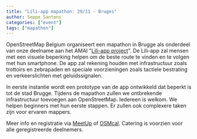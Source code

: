 ```yaml
---
title: "Lili-app mapathon: 29/11 - Bruges"
author: Seppe Santens
categories: ["event"]
tags: ["mapathon"]
---
```



OpenStreetMap Belgium organiseert een mapathon in Brugge als onderdeel van onze deelname aan het AMAI "[Lili-app project](https://amai.vlaanderen/projecten/project3-lili)". De Lili-app zal mensen met een visuele beperking helpen om de beste route te vinden en te volgen met hun smartphone. De app zal rekening houden met infrastructuur zoals trottoirs en zebrapaden en speciale voorzieningen zoals tactiele bestrating en verkeerslichten met geluidssignalen.

In eerste instantie wordt een prototype van de app ontwikkeld dat beperkt is tot de stad Brugge. Tijdens de mapathon zullen we ontbrekende infrastructuur toevoegen aan OpenStreetMap. Iedereen is welkom. We helpen beginners met hun eerste stappen. Er zullen ook complexere taken zijn voor ervaren mappers.

Meer info en registratie via [MeetUp](https://www.meetup.com/openstreetmap-belgium/events/304083372/) of [OSMcal](https://osmcal.org/event/3228/). Catering is voorzien voor alle geregistreerde deelnemers.
